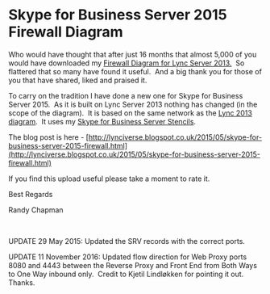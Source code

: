 ﻿Skype for Business Server 2015 Firewall Diagram
===============================================

            

Who would have thought that after just 16 months that almost 5,000 of you would have downloaded my
[Firewall Diagram for Lync Server 2013.](https://gallery.technet.microsoft.com/lync/Lync-2013-Firewall-Diagram-9a7e3c92)  So flattered that so many have found it useful.  And a big thank you for those of you that have shared, liked and praised it.


To carry on the tradition I have done a new one for Skype for Business Server 2015.  As it is built on Lync Server 2013 nothing has changed (in the scope of the diagram).  It is based on the same network
 as the [Lync 2013 diagram](http://lynciverse.blogspot.co.uk/2014/02/firewall-rules-and-data-flow-for-lync.html).  It uses my [Skype for Business Server Stencils](https://gallery.technet.microsoft.com/lync/Skype-for-Business-Server-0a9a7bb4).


The blog post is here - [http://lynciverse.blogspot.co.uk/2015/05/skype-for-business-server-2015-firewall.html](http://lynciverse.blogspot.co.uk/2015/05/skype-for-business-server-2015-firewall.html)


If you find this upload useful please take a moment to rate it.


Best Regards


Randy Chapman


 


UPDATE 29 May 2015: Updated the SRV records with the correct ports. 


UPDATE 11 November 2016: Updated flow direction for Web Proxy ports 8080 and 4443 between the Reverse Proxy and Front End from Both Ways to One Way inbound only.  Credit to
 Kjetil Lindløkken for pointing it out.  Thanks.


 


        
    
